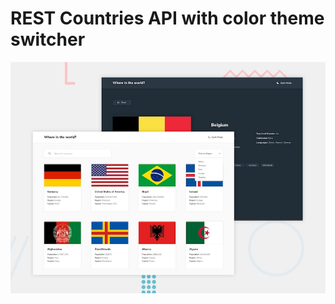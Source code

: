 # REST Countries API with color theme switcher

![Design preview for the REST Countries API with color theme switcher app](desktop-preview.jpg)